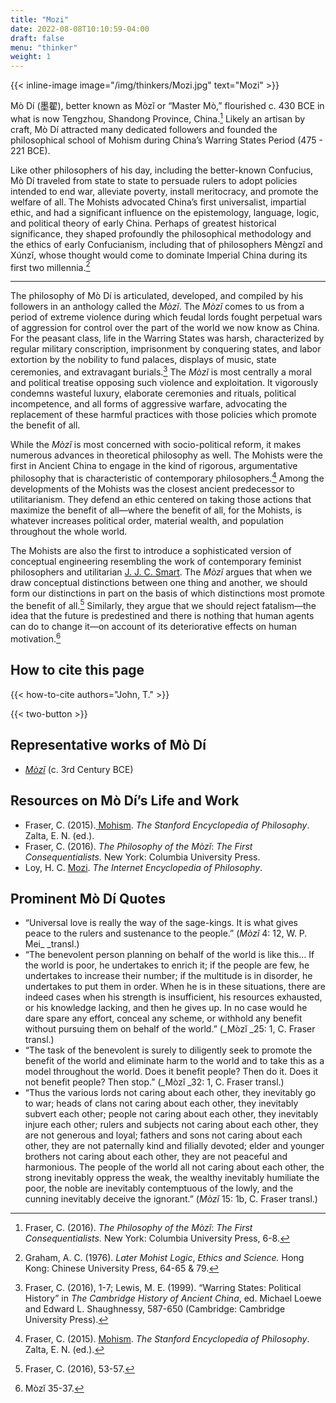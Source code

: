 ```yaml
---
title: "Mozi"
date: 2022-08-08T10:10:59-04:00
draft: false
menu: "thinker"
weight: 1
---
```


{{< inline-image image="/img/thinkers/Mozi.jpg" text="Mozi" >}}

Mò Dí (墨翟), better known as Mòzǐ or “Master Mò,” flourished c. 430 BCE in what is now Tengzhou, Shandong Province, China.[^1] Likely an artisan by craft, Mò Dí attracted many dedicated followers and founded the philosophical school of Mohism during China’s Warring States Period (475 - 221 BCE).

Like other philosophers of his day, including the better-known Confucius, Mò Dí traveled from state to state to persuade rulers to adopt policies intended to end war, alleviate poverty, install meritocracy, and promote the welfare of all. The Mohists advocated China’s first universalist, impartial ethic, and had a significant influence on the epistemology, language, logic, and political theory of early China. Perhaps of greatest historical significance, they shaped profoundly the philosophical methodology and the ethics of early Confucianism, including that of philosophers Mèngzǐ and Xúnzǐ, whose thought would come to dominate Imperial China during its first two millennia.[^2]


---

The philosophy of Mò Dí is articulated, developed, and compiled by his followers in an anthology called the _Mòzǐ_. The _Mòzǐ_ comes to us from a period of extreme violence during which feudal lords fought perpetual wars of aggression for control over the part of the world we now know as China. For the peasant class, life in the Warring States was harsh, characterized by regular military conscription, imprisonment by conquering states, and labor extortion by the nobility to fund palaces, displays of music, state ceremonies, and extravagant burials.[^3] The _Mòzǐ_ is most centrally a moral and political treatise opposing such violence and exploitation. It vigorously condemns wasteful luxury, elaborate ceremonies and rituals, political incompetence, and all forms of aggressive warfare, advocating the replacement of these harmful practices with those policies which promote the benefit of all.

While the _Mòzǐ_ is most concerned with socio-political reform, it makes numerous advances in theoretical philosophy as well. The Mohists were the first in Ancient China to engage in the kind of rigorous, argumentative philosophy that is characteristic of contemporary philosophers.[^4] Among the developments of the Mohists was the closest ancient predecessor to utilitarianism. They defend an ethic centered on taking those actions that maximize the benefit of all—where the benefit of all, for the Mohists, is whatever increases political order, material wealth, and population throughout the whole world.

The Mohists are also the first to introduce a sophisticated version of conceptual engineering resembling the work of contemporary feminist philosophers and utilitarian [J. J. C. Smart](https://en.wikipedia.org/wiki/J._J._C._Smart). The _Mòzǐ_ argues that when we draw conceptual distinctions between one thing and another, we should form our distinctions in part on the basis of which distinctions most promote the benefit of all.[^5] Similarly, they argue that we should reject fatalism—the idea that the future is predestined and there is nothing that human agents can do to change it—on account of its deteriorative effects on human motivation.[^6]


## How to cite this page

{{< how-to-cite authors="John, T." >}}

{{< two-button >}}


## Representative works of Mò Dí 

* _[Mòzǐ](https://ctext.org/mozi)_ (c. 3rd Century BCE)


## Resources on Mò Dí’s Life and Work

* Fraser, C. (2015).[ Mohism](https://plato.stanford.edu/entries/sidgwick/). _The Stanford Encyclopedia of Philosophy_. Zalta, E. N. (ed.).
* Fraser, C. (2016). _The Philosophy of the Mòzǐ_: _The First Consequentialists._ New York: Columbia University Press.
* Loy, H. C. [Mozi](https://www.iep.utm.edu/mozi/). _The Internet Encyclopedia of Philosophy_.


## Prominent Mò Dí Quotes

* “Universal love is really the way of the sage-kings. It is what gives peace to the rulers and sustenance to the people.” (_Mòzǐ_ 4: 12, W. P. Mei_ _transl.)
* “The benevolent person planning on behalf of the world is like this… If the world is poor, he undertakes to enrich it; if the people are few, he undertakes to increase their number; if the multitude is in disorder, he undertakes to put them in order. When he is in these situations, there are indeed cases when his strength is insufficient, his resources exhausted, or his knowledge lacking, and then he gives up. In no case would he dare spare any effort, conceal any scheme, or withhold any benefit without pursuing them on behalf of the world.” (_Mòzǐ _25: 1, C. Fraser transl.)
* “The task of the benevolent is surely to diligently seek to promote the benefit of the world and eliminate harm to the world and to take this as a model throughout the world. Does it benefit people? Then do it. Does it not benefit people? Then stop.” (_Mòzǐ _32: 1, C. Fraser transl.)
* “Thus the various lords not caring about each other, they inevitably go to war; heads of clans not caring about each other, they inevitably subvert each other; people not caring about each other, they inevitably injure each other; rulers and subjects not caring about each other, they are not generous and loyal; fathers and sons not caring about each other, they are not paternally kind and filially devoted; elder and younger brothers not caring about each other, they are not peaceful and harmonious. The people of the world all not caring about each other, the strong inevitably oppress the weak, the wealthy inevitably humiliate the poor, the noble are inevitably contemptuous of the lowly, and the cunning inevitably deceive the ignorant.” (_Mòzǐ_ 15: 1b, C. Fraser transl.)






[^1]:
     Fraser, C. (2016). _The Philosophy of the Mòzǐ_: _The First Consequentialists._ New York: Columbia University Press, 6-8.

[^2]:
     Graham, A. C. (1976). _Later Mohist Logic_, _Ethics and Science._ Hong Kong: Chinese University Press, 64-65 & 79.

[^3]:
     Fraser, C. (2016), 1-7; Lewis, M. E. (1999). “Warring States: Political History” in _The Cambridge History of Ancient China_, ed. Michael Loewe and Edward L. Shaughnessy, 587-650 (Cambridge: Cambridge University Press).

[^4]:
     Fraser, C. (2015). [Mohism](https://plato.stanford.edu/entries/mohism/). _The Stanford Encyclopedia of Philosophy_. Zalta, E. N. (ed.).

[^5]:
     Fraser, C. (2016), 53-57.

[^6]:
     Mòzǐ 35-37.
